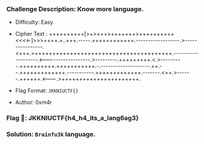 ### Challenge Description: Know more language.

- Difficulty: Easy

- Cipher Text : ++++++++++[>+>+++>+++++++>++++++++++<<<<-]>>>++++.+..+++.-----.++++++++++++.------------------.>----------------.<+++.>+++++++++++++++++++++++++++++++++++++++.-------------------.<------------------.>---------.+++++++++.<.>---------.++++++++++.+++++++++++.-.--------------------.++.--.+++++++++++++.-----------.+++++++++++++.-------.<++.>------.++++++.<---.>++++++++++++++++++++++.

- Flag Format: `JKKNIUCTF{}`

- Author: 0xm4r

### Flag 🚩: JKKNIUCTF{h4_h4_its_a_lang6ag3}

### Solution: `Brainfu3k` language.
